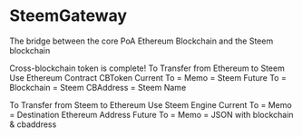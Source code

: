 # SteemGateway
The bridge between the core PoA Ethereum Blockchain and the Steem blockchain

Cross-blockchain token is complete!
  To Transfer from Ethereum to Steem
    Use Ethereum Contract CBToken 
      Current
        To = <Ethereum cold storage wallet>
        Memo = Steem
      Future
        To = <Ethereum cold storage wallet>
        Blockchain = Steem
        CBAddress = Steem Name
  
  To Transfer from Steem to Ethereum
    Use Steem Engine
      Current
        To = <Steem cold storage wallet>
        Memo = Destination Ethereum Address
      Future
        To = <Steem cold storage wallet>
        Memo = JSON with blockchain & cbaddress

